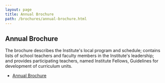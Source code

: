 ```yaml
---
layout: page
title: Annual Brochure
path: /brochures/annual-brochure.html
---
```


<h2>Annual Brochure</h2>

The brochure describes the Institute's local program and schedule; 
contains lists of school teachers and faculty members in the
Institute's leadership; and provides participating teachers, named
Institute Fellows, Guidelines for development of curriculum units.

* [Annual Brochure](/brochures/A1/Brochure-2021.pdf)
